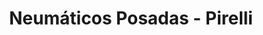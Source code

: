 ---
title: "Neumáticos Posadas - Pirelli"
url: /obera/neumaticos-posadas-pirelli/
shop: neumáticos
---